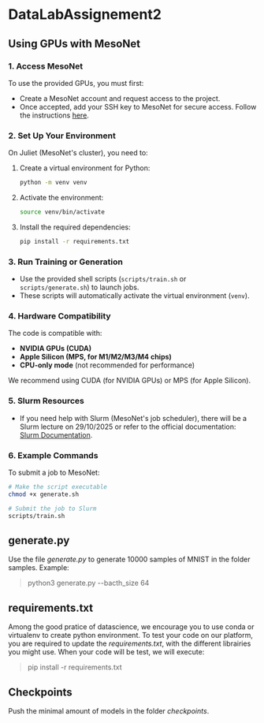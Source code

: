 # DataLabAssignement2

## Using GPUs with MesoNet

### 1. Access MesoNet
To use the provided GPUs, you must first:
- Create a MesoNet account and request access to the project.
- Once accepted, add your SSH key to MesoNet for secure access. Follow the instructions [here](https://www.mesonet.fr/documentation/user-documentation/code_form/juliet/connexion).

### 2. Set Up Your Environment
On Juliet (MesoNet's cluster), you need to:

1. Create a virtual environment for Python:
   ```bash
   python -m venv venv
   ```

2. Activate the environment:
   ```bash
   source venv/bin/activate
   ```

3. Install the required dependencies:
   ```bash
   pip install -r requirements.txt
   ```

### 3. Run Training or Generation
- Use the provided shell scripts (`scripts/train.sh` or `scripts/generate.sh`) to launch jobs.
- These scripts will automatically activate the virtual environment (`venv`).

### 4. Hardware Compatibility
The code is compatible with:
- **NVIDIA GPUs (CUDA)**
- **Apple Silicon (MPS, for M1/M2/M3/M4 chips)**
- **CPU-only mode** (not recommended for performance)

We recommend using CUDA (for NVIDIA GPUs) or MPS (for Apple Silicon).

### 5. Slurm Resources
- If you need help with Slurm (MesoNet's job scheduler), there will be a Slurm lecture on 29/10/2025 or refer to the official documentation: [Slurm Documentation](https://slurm.schedmd.com/documentation.html).

### 6. Example Commands
To submit a job to MesoNet:
```bash
# Make the script executable
chmod +x generate.sh

# Submit the job to Slurm
scripts/train.sh
```

## generate.py
Use the file *generate.py* to generate 10000 samples of MNIST in the folder samples. 
Example:
  > python3 generate.py --bacth_size 64

## requirements.txt
Among the good pratice of datascience, we encourage you to use conda or virtualenv to create python environment. 
To test your code on our platform, you are required to update the *requirements.txt*, with the different librairies you might use. 
When your code will be test, we will execute: 
  > pip install -r requirements.txt


## Checkpoints
Push the minimal amount of models in the folder *checkpoints*.

